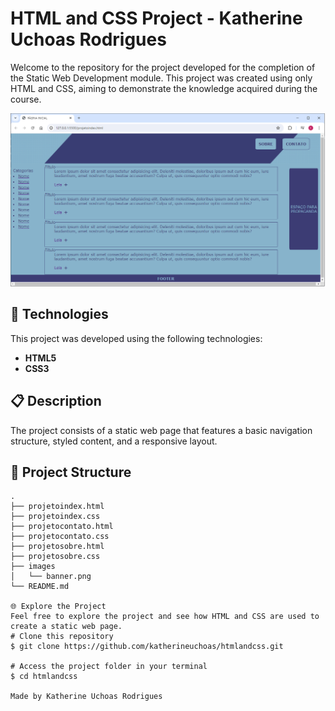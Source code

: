 # HTML and CSS Project - Katherine Uchoas Rodrigues

Welcome to the repository for the project developed for the completion of the Static Web Development module. This project was created using only HTML and CSS, aiming to demonstrate the knowledge acquired during the course.

![Banner HTML](https://github.com/katherineuchoas/htmlandcss/raw/main/images/bannerhtml.png)


## 🚀 Technologies

This project was developed using the following technologies:

- **HTML5**
- **CSS3**

## 📋 Description

The project consists of a static web page that features a basic navigation structure, styled content, and a responsive layout.

## 📂 Project Structure

```plaintext
.
├── projetoindex.html
├── projetoindex.css
├── projetocontato.html
├── projetocontato.css
├── projetosobre.html
├── projetosobre.css
├── images
│   └── banner.png
└── README.md

🌐 Explore the Project
Feel free to explore the project and see how HTML and CSS are used to create a static web page.
# Clone this repository  
$ git clone https://github.com/katherineuchoas/htmlandcss.git
  
# Access the project folder in your terminal  
$ cd htmlandcss

Made by Katherine Uchoas Rodrigues
